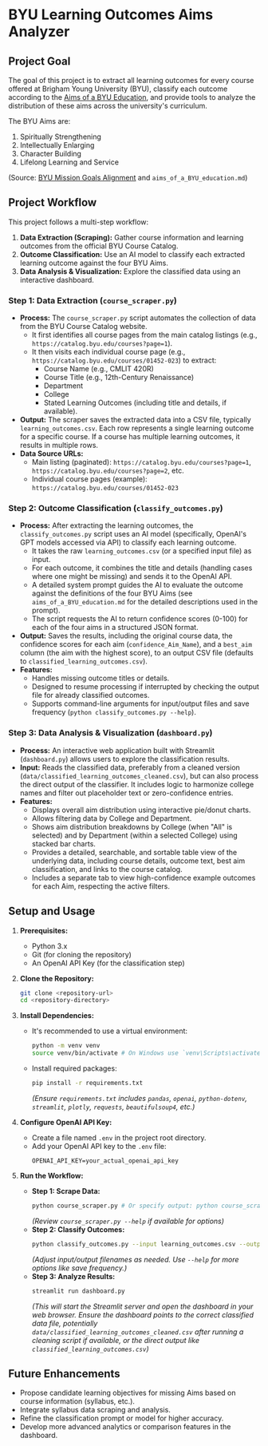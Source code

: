 # BYU Learning Outcomes Aims Analyzer

## Project Goal

The goal of this project is to extract all learning outcomes for every course offered at Brigham Young University (BYU), classify each outcome according to the [Aims of a BYU Education](aims_of_a_BYU_education.md), and provide tools to analyze the distribution of these aims across the university's curriculum.

The BYU Aims are:
1.  Spiritually Strengthening
2.  Intellectually Enlarging
3.  Character Building
4.  Lifelong Learning and Service

(Source: [BYU Mission Goals Alignment](https://sites.lib.byu.edu/internal/naslo/docs/missionGoalsAlignment.pdf) and `aims_of_a_BYU_education.md`)

## Project Workflow

This project follows a multi-step workflow:

1.  **Data Extraction (Scraping):** Gather course information and learning outcomes from the official BYU Course Catalog.
2.  **Outcome Classification:** Use an AI model to classify each extracted learning outcome against the four BYU Aims.
3.  **Data Analysis & Visualization:** Explore the classified data using an interactive dashboard.

### Step 1: Data Extraction (`course_scraper.py`)

*   **Process:** The `course_scraper.py` script automates the collection of data from the BYU Course Catalog website.
    *   It first identifies all course pages from the main catalog listings (e.g., `https://catalog.byu.edu/courses?page=1`).
    *   It then visits each individual course page (e.g., `https://catalog.byu.edu/courses/01452-023`) to extract:
        *   Course Name (e.g., CMLIT 420R)
        *   Course Title (e.g., 12th-Century Renaissance)
        *   Department
        *   College
        *   Stated Learning Outcomes (including title and details, if available).
*   **Output:** The scraper saves the extracted data into a CSV file, typically `learning_outcomes.csv`. Each row represents a single learning outcome for a specific course. If a course has multiple learning outcomes, it results in multiple rows.
*   **Data Source URLs:**
    *   Main listing (paginated): `https://catalog.byu.edu/courses?page=1`, `https://catalog.byu.edu/courses?page=2`, etc.
    *   Individual course pages (example): `https://catalog.byu.edu/courses/01452-023`

### Step 2: Outcome Classification (`classify_outcomes.py`)

*   **Process:** After extracting the learning outcomes, the `classify_outcomes.py` script uses an AI model (specifically, OpenAI's GPT models accessed via API) to classify each learning outcome.
    *   It takes the raw `learning_outcomes.csv` (or a specified input file) as input.
    *   For each outcome, it combines the title and details (handling cases where one might be missing) and sends it to the OpenAI API.
    *   A detailed system prompt guides the AI to evaluate the outcome against the definitions of the four BYU Aims (see `aims_of_a_BYU_education.md` for the detailed descriptions used in the prompt).
    *   The script requests the AI to return confidence scores (0-100) for each of the four aims in a structured JSON format.
*   **Output:** Saves the results, including the original course data, the confidence scores for each aim (`confidence_Aim_Name`), and a `best_aim` column (the aim with the highest score), to an output CSV file (defaults to `classified_learning_outcomes.csv`).
*   **Features:**
    *   Handles missing outcome titles or details.
    *   Designed to resume processing if interrupted by checking the output file for already classified outcomes.
    *   Supports command-line arguments for input/output files and save frequency (`python classify_outcomes.py --help`).

### Step 3: Data Analysis & Visualization (`dashboard.py`)

*   **Process:** An interactive web application built with Streamlit (`dashboard.py`) allows users to explore the classification results.
*   **Input:** Reads the classified data, preferably from a cleaned version (`data/classified_learning_outcomes_cleaned.csv`), but can also process the direct output of the classifier. It includes logic to harmonize college names and filter out placeholder text or zero-confidence entries.
*   **Features:**
    *   Displays overall aim distribution using interactive pie/donut charts.
    *   Allows filtering data by College and Department.
    *   Shows aim distribution breakdowns by College (when "All" is selected) and by Department (within a selected College) using stacked bar charts.
    *   Provides a detailed, searchable, and sortable table view of the underlying data, including course details, outcome text, best aim classification, and links to the course catalog.
    *   Includes a separate tab to view high-confidence example outcomes for each Aim, respecting the active filters.

## Setup and Usage

1.  **Prerequisites:**
    *   Python 3.x
    *   Git (for cloning the repository)
    *   An OpenAI API Key (for the classification step)

2.  **Clone the Repository:**
    ```bash
    git clone <repository-url>
    cd <repository-directory>
    ```

3.  **Install Dependencies:**
    *   It's recommended to use a virtual environment:
        ```bash
        python -m venv venv
        source venv/bin/activate # On Windows use `venv\Scripts\activate`
        ```
    *   Install required packages:
        ```bash
        pip install -r requirements.txt
        ```
        *(Ensure `requirements.txt` includes `pandas`, `openai`, `python-dotenv`, `streamlit`, `plotly`, `requests`, `beautifulsoup4`, etc.)*

4.  **Configure OpenAI API Key:**
    *   Create a file named `.env` in the project root directory.
    *   Add your OpenAI API key to the `.env` file:
        ```
        OPENAI_API_KEY=your_actual_openai_api_key
        ```

5.  **Run the Workflow:**
    *   **Step 1: Scrape Data:**
        ```bash
        python course_scraper.py # Or specify output: python course_scraper.py --output learning_outcomes.csv
        ```
        *(Review `course_scraper.py --help` if available for options)*
    *   **Step 2: Classify Outcomes:**
        ```bash
        python classify_outcomes.py --input learning_outcomes.csv --output classified_learning_outcomes.csv
        ```
        *(Adjust input/output filenames as needed. Use `--help` for more options like save frequency.)*
    *   **Step 3: Analyze Results:**
        ```bash
        streamlit run dashboard.py
        ```
        *(This will start the Streamlit server and open the dashboard in your web browser. Ensure the dashboard points to the correct classified data file, potentially `data/classified_learning_outcomes_cleaned.csv` after running a cleaning script if available, or the direct output like `classified_learning_outcomes.csv`)*

## Future Enhancements

*   Propose candidate learning objectives for missing Aims based on course information (syllabus, etc.).
*   Integrate syllabus data scraping and analysis.
*   Refine the classification prompt or model for higher accuracy.
*   Develop more advanced analytics or comparison features in the dashboard.